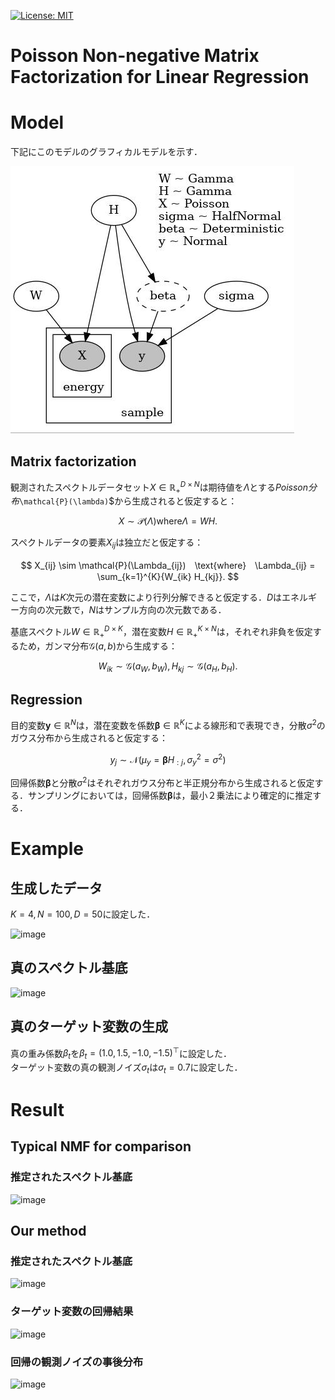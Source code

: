 [![License: MIT](https://img.shields.io/badge/License-MIT-yellow.svg)](https://opensource.org/licenses/MIT)

# Poisson Non-negative Matrix Factorization for Linear Regression

# Model
下記にこのモデルのグラフィカルモデルを示す．

![image](image/prob_model.jpg)

## Matrix factorization
観測されたスペクトルデータセット$`X \in \mathbb{R}_{+}^{D \times N}`$は期待値を$`\Lambda`$とする$Poisson分布$`\mathcal{P}(\lambda)`$から生成されると仮定すると：

$$
    X \sim \mathcal{P}(\Lambda)　\text{where}　\Lambda = WH.
$$

スペクトルデータの要素$`X_{ij}`$は独立だと仮定する：

$$
    X_{ij} \sim \mathcal{P}(\Lambda_{ij})　\text{where}　\Lambda_{ij} = \sum_{k=1}^{K}{W_{ik} H_{kj}}.
$$

ここで，$`\Lambda`$は$`K`$次元の潜在変数により行列分解できると仮定する．$`D`$はエネルギー方向の次元数で，$`N`$はサンプル方向の次元数である．

基底スペクトル$`W \in \mathbb{R}_{+}^{D \times K}`$，潜在変数$`H \in \mathbb{R}_{+}^{K \times N}`$は，それぞれ非負を仮定するため，ガンマ分布$`\mathcal{G}(a, b)`$から生成する：

$$
    W_{ik} \sim \mathcal{G}(a_W, b_W), \text{}　H_{kj} \sim \mathcal{G}(a_H, b_H).
$$

## Regression
目的変数$`\boldsymbol{y} \in \mathbb{R}^{N}`$は，潜在変数を係数$`\boldsymbol{\beta} \in \mathbb{R}^{K}`$による線形和で表現でき，分散$`\sigma^2`$のガウス分布から生成されると仮定する：

$$
    y_{j} \sim \mathcal{N}(\mu_y = \boldsymbol{\beta} H_{:j}, \sigma_y^2=\sigma^2)
$$

回帰係数$`\boldsymbol{\beta}`$と分散$`\sigma^2`$はそれぞれガウス分布と半正規分布から生成されると仮定する．サンプリングにおいては，回帰係数$`\boldsymbol{\beta}`$は，最小２乗法により確定的に推定する．

# Example

## 生成したデータ

$`K = 4, N = 100, D = 50`$に設定した．

![image](https://github.com/user-attachments/assets/ea01e497-9bec-4edc-a869-b11d90ced3da)

## 真のスペクトル基底

![image](https://github.com/user-attachments/assets/20038f1f-d5c5-41fb-b03c-19727be0b8e8)


## 真のターゲット変数の生成

真の重み係数$`\beta_{t}`$を$`\beta_{t} = (1.0, 1.5, -1.0, -1.5)^{\top}`$に設定した．  
ターゲット変数の真の観測ノイズ$`\sigma_t`$は$`\sigma_t=0.7`$に設定した．

# Result

## Typical NMF for comparison

### 推定されたスペクトル基底

![image](https://github.com/user-attachments/assets/1ef02739-bdf9-4839-af72-12169ac22f99)

## Our method

### 推定されたスペクトル基底

![image](https://github.com/user-attachments/assets/7c3a6067-55f8-4062-9637-1f7c1ba13ce7)


### ターゲット変数の回帰結果

![image](https://github.com/user-attachments/assets/a9dc85ac-58ac-4543-830f-668107698724)

### 回帰の観測ノイズの事後分布

![image](https://github.com/user-attachments/assets/177070d5-33f9-4861-a920-dd8bedc5da6d)
